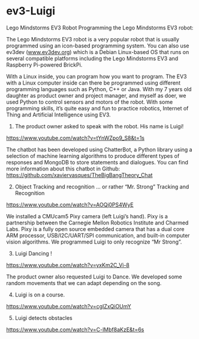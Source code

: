 # ev3-Luigi
Lego Mindstorms EV3 Robot
Programming the Lego Mindstorms EV3 robot: 

The Lego Mindstorms EV3 robot is a very popular robot that is usually programmed using an icon-based programming system. You can also use ev3dev (www.ev3dev.org) which is a Debian Linux-based OS that runs on several compatible platforms including the Lego Mindstorms EV3 and Raspberry Pi-powered BrickPi. 

With a Linux inside, you can program how you want to program. The EV3 with a Linux computer inside can there be programmed using different programming languages such as Python, C++ or Java. With my 7 years old daughter as product owner and project manager, and myself as doer, we used Python to control sensors and motors of the robot. With some programming skills, it’s quite easy and fun to practice robotics, Internet of Thing and Artificial Intelligence using EV3.

1. The product owner asked to speak with the robot. His name is Luigi! 

https://www.youtube.com/watch?v=tYnWZpo9_S8&t=1s

The chatbot has been developed using ChatterBot, a Python library using a selection of machine learning algorithms to produce different types of responses and MongoDB to store statements and dialogues. You can find more information about this chatbot in Github: https://github.com/xaviervasques/TheBigBangTheory_Chat

2. Object Tracking and recognition … or rather “Mr. Strong” Tracking and Recognition

https://www.youtube.com/watch?v=AOQj0PS4WyE

We installed a CMUcam5 Pixy camera (left Luigi’s hand). Pixy is a partnership between the Carnegie Mellon Robotics Institute and Charmed Labs. Pixy is a fully open source embedded camera that has a dual core ARM processor, USB/I2C/UART/SPI communication, and built-in computer vision algorithms. We programmed Luigi to only recognize “Mr Strong”. 

3. Luigi Dancing !

https://www.youtube.com/watch?v=yxKm2C_Vi-8

The product owner also requested Luigi to Dance. We developed some random movements that we can adapt depending on the song. 

4. Luigi is on a course.

https://www.youtube.com/watch?v=cgIZxQiOUmY

5. Luigi detects obstacles

https://www.youtube.com/watch?v=C-lMbf8aKzE&t=6s

